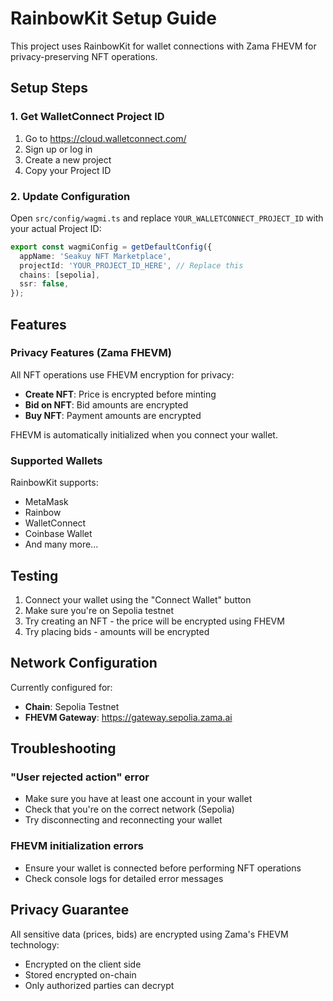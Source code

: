 # RainbowKit Setup Guide

This project uses RainbowKit for wallet connections with Zama FHEVM for privacy-preserving NFT operations.

## Setup Steps

### 1. Get WalletConnect Project ID

1. Go to https://cloud.walletconnect.com/
2. Sign up or log in
3. Create a new project
4. Copy your Project ID

### 2. Update Configuration

Open `src/config/wagmi.ts` and replace `YOUR_WALLETCONNECT_PROJECT_ID` with your actual Project ID:

```typescript
export const wagmiConfig = getDefaultConfig({
  appName: 'Seakuy NFT Marketplace',
  projectId: 'YOUR_PROJECT_ID_HERE', // Replace this
  chains: [sepolia],
  ssr: false,
});
```

## Features

### Privacy Features (Zama FHEVM)

All NFT operations use FHEVM encryption for privacy:

- **Create NFT**: Price is encrypted before minting
- **Bid on NFT**: Bid amounts are encrypted
- **Buy NFT**: Payment amounts are encrypted

FHEVM is automatically initialized when you connect your wallet.

### Supported Wallets

RainbowKit supports:
- MetaMask
- Rainbow
- WalletConnect
- Coinbase Wallet
- And many more...

## Testing

1. Connect your wallet using the "Connect Wallet" button
2. Make sure you're on Sepolia testnet
3. Try creating an NFT - the price will be encrypted using FHEVM
4. Try placing bids - amounts will be encrypted

## Network Configuration

Currently configured for:
- **Chain**: Sepolia Testnet
- **FHEVM Gateway**: https://gateway.sepolia.zama.ai

## Troubleshooting

### "User rejected action" error
- Make sure you have at least one account in your wallet
- Check that you're on the correct network (Sepolia)
- Try disconnecting and reconnecting your wallet

### FHEVM initialization errors
- Ensure your wallet is connected before performing NFT operations
- Check console logs for detailed error messages

## Privacy Guarantee

All sensitive data (prices, bids) are encrypted using Zama's FHEVM technology:
- Encrypted on the client side
- Stored encrypted on-chain
- Only authorized parties can decrypt
